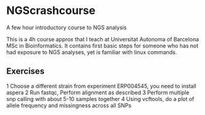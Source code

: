 # NGScrashcourse
A few hour introductory course to NGS analysis

This is a 4h course approx that I teach at Universitat Autonoma of Barcelona MSc in Bioinformatics. It contains first basic steps for someone who has not had exposure to NGS analyses, yet is familiar with linux commands. 


## Exercises
1 Choose a different strain from experiment ERP004545, you need to install aspera
2 Run fastqc, Perform alignment as described
3 Perform multiple snp calling with about 5-10 samples together
4 Using vcftools, do a plot of allele frequency and missingness across all SNPs
